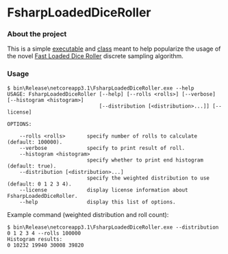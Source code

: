 # FsharpLoadedDiceRoller

### About the project

This is a simple [executable](Program.fs) and [class](FsharpLoadedDiceRoller.fs) meant to help popularize the usage of the novel [Fast Loaded Dice Roller](https://arxiv.org/pdf/2003.03830.pdf) 
discrete sampling algorithm. 

### Usage
```
$ bin\Release\netcoreapp3.1\FsharpLoadedDiceRoller.exe --help
USAGE: FsharpLoadedDiceRoller [--help] [--rolls <rolls>] [--verbose] [--histogram <histogram>]
                              [--distribution [<distribution>...]] [--license]

OPTIONS:

    --rolls <rolls>       specify number of rolls to calculate (default: 100000).
    --verbose             specify to print result of roll.
    --histogram <histogram>
                          specify whether to print end histogram (default: true).
    --distribution [<distribution>...]
                          specify the weighted distribution to use (default: 0 1 2 3 4).
    --license             display license information about FsharpLoadedDiceRoller.
    --help                display this list of options.
```

Example command (weighted distribution and roll count):
```
$ bin\Release\netcoreapp3.1\FsharpLoadedDiceRoller.exe --distribution 0 1 2 3 4 --rolls 100000
Histogram results:
0 10232 19940 30008 39820
```